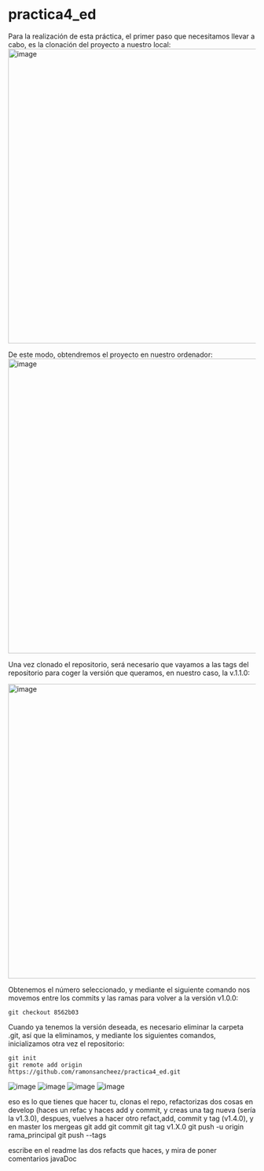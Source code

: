 # practica4_ed

Para la realización de esta práctica, el primer paso que necesitamos llevar a cabo, es la clonación del proyecto a nuestro local:
<img width="600" alt="image" src="https://user-images.githubusercontent.com/91556453/159168300-f420e27a-e386-4311-a2b0-bfa4c5fbc8ef.png">

De este modo, obtendremos el proyecto en nuestro ordenador:
<img width="600" alt="image" src="https://user-images.githubusercontent.com/91556453/159168425-a6d64ce3-39a1-49c5-8ef3-712dd4f76bde.png">

Una vez clonado el repositorio, será necesario que vayamos a las tags del repositorio para coger la versión que queramos, en nuestro caso, la v.1.1.0:

<img width="600" alt="image" src="https://user-images.githubusercontent.com/91556453/159168682-d622bf09-d7e8-4d89-b37f-e2cedd90d793.png">

Obtenemos el número seleccionado, y mediante el siguiente comando nos movemos entre los commits y las ramas para volver a la versión v1.0.0:
```
git checkout 8562b03
```

Cuando ya tenemos la versión deseada, es necesario eliminar la carpeta .git, así que la eliminamos, y mediante los siguientes comandos, inicializamos otra vez el repositorio:
```
git init
git remote add origin https://github.com/ramonsancheez/practica4_ed.git
```

![image](https://user-images.githubusercontent.com/92529346/159180149-c32c72da-00f7-4806-b896-146a7063e3b6.png)
![image](https://user-images.githubusercontent.com/92529346/159180093-fc3a0612-28cf-4b43-9caa-10ff7dd863ab.png)
![image](https://user-images.githubusercontent.com/92529346/159180106-75a7dabe-1731-4a60-b651-5282af58cc42.png)
![image](https://user-images.githubusercontent.com/92529346/159180120-3b83c00b-e257-427f-a756-e0b86f9216c2.png)


eso es lo que tienes que hacer tu, clonas el repo, refactorizas dos cosas en develop (haces un refac y haces add y commit, y creas una tag nueva (sería la v1.3.0), despues, vuelves a hacer otro refact,add, commit y tag (v1.4.0), y en master los mergeas
git add
git commit
git tag v1.X.0
git push -u origin rama_principal
git push --tags 

escribe en el readme las dos refacts que haces, y mira de poner comentarios javaDoc

